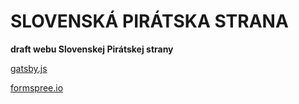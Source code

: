 # SLOVENSKÁ PIRÁTSKA STRANA

**draft webu Slovenskej Pirátskej strany**


<a href="https://www.gatsbyjs.org/">gatsby.js</a>

<a href="https://formspree.io/">formspree.io</a>
